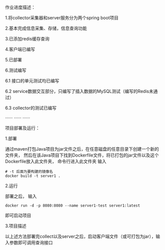 作业进度描述：

1.将collector采集器和server服务分为两个spring boot项目

2.基本完成信息采集、存储，信息查询功能

3.已添加redis缓存查询

4.客户端已编写

5.已部署

6.测试编写
   
   6.1 接口的单元测试均已编写
   
   6.2 service数据交互部分，只编写了插入数据的MySQL测试（编写的Redis未通过）

   6.3 collector的测试已编写


······
······
······

项目部署及运行：

1.部署

通过maven打包Java项目为jar文件之后，在任意磁盘的任意目录下创建一个新的文件夹，
然后在该Java项目下找到Dockerfile文件，将已打包的jar文件以及这个Dockerfile放入此文件夹，
命令行进入此文件夹
输入
```
# -t 后面为要构建的镜像名
docker build -t server1 .
```
2.运行

部署之后，
输入
```
docker run -d -p 8080:8080 --name server1-test server1:latest
```
即可启动项目

3.项目描述

以上述方法部署完collect以及server之后，启动客户端文件（或可打包为jar），输入参数即可调用查询接口